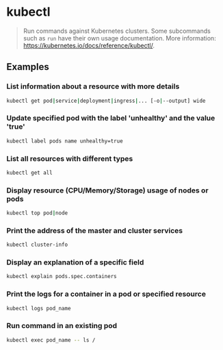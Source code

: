 # kubectl

> Run commands against Kubernetes clusters. Some subcommands such as `run` have their own usage documentation. More information: <https://kubernetes.io/docs/reference/kubectl/>.

## Examples

### List information about a resource with more details

```bash
kubectl get pod|service|deployment|ingress|... [-o|--output] wide
```

### Update specified pod with the label 'unhealthy' and the value 'true'

```bash
kubectl label pods name unhealthy=true
```

### List all resources with different types

```bash
kubectl get all
```

### Display resource (CPU/Memory/Storage) usage of nodes or pods

```bash
kubectl top pod|node
```

### Print the address of the master and cluster services

```bash
kubectl cluster-info
```

### Display an explanation of a specific field

```bash
kubectl explain pods.spec.containers
```

### Print the logs for a container in a pod or specified resource

```bash
kubectl logs pod_name
```

### Run command in an existing pod

```bash
kubectl exec pod_name -- ls /
```
